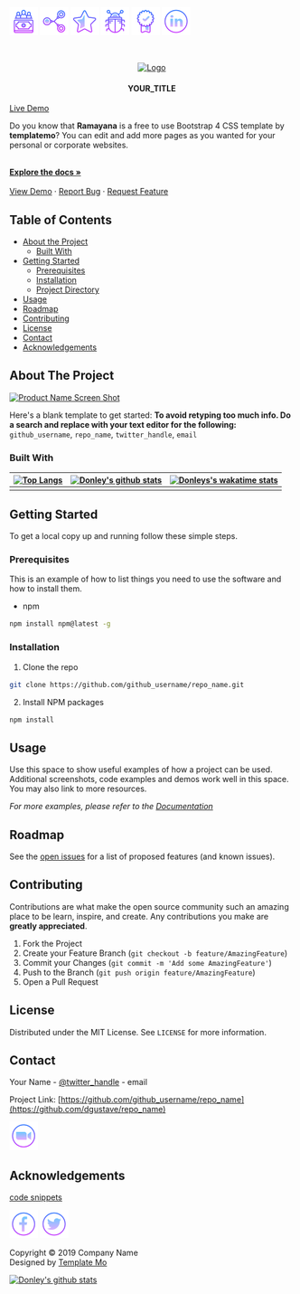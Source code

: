 <!--
*** Thanks for checking out this README Template. If you have a suggestion that would
*** make this better, please fork the repo and create a pull request or simply open
*** an issue with the tag "enhancement".
*** Thanks again! Now go create something AMAZING! :D
***
***
***
*** To avoid retyping too much info. Do a search and replace for the following:
*** github_username, repo_name, twitter_handle, email
-->




<!-- PROJECT SHIELDS -->
<!--
*** I'm using markdown "reference style" links for readability.
*** Reference links are enclosed in brackets [ ] instead of parentheses ( ).
*** See the bottom of this document for the declaration of the reference variables
*** for contributors-url, forks-url, etc. This is an optional, concise syntax you may use.
*** https://www.markdownguide.org/basic-syntax/#reference-style-links
-->

[![Contributors][contributors-shield]][contributors-url]
[![Forks][forks-shield]][forks-url]
[![Stargazers][stars-shield]][stars-url]
[![Issues][issues-shield]][issues-url]
[![MIT License][license-shield]][license-url]
[![LinkedIn][linkedin-shield]][linkedin-url]


  <!-- PROJECT LOGO -->
  <br />
  <p align="center">
  <a href="https://github.com/github_username/repo_name">
    <img src="images/logo.png" alt="Logo" width="80" height="80">
  </a>

  <h4 align="center">YOUR_TITLE</h4>
    <div class="primary-button">
      <a href="#" class="button big">Live Demo</a>
    </div>

  <p align="center">
    <p>Do you know that <strong>Ramayana</strong> is a free to use Bootstrap 4 CSS template by <strong>templatemo</strong>? You can edit and add more pages as you wanted for your personal or corporate websites.</p>
    <br />
    <a href="https://github.com/github_username/repo_name"><strong>Explore the docs »</strong></a>
    <br />
    <br />
    <a href="https://github.com/github_username/repo_name">View Demo</a>
    ·
    <a href="https://github.com/github_username/repo_name/issues">Report Bug</a>
    ·
    <a href="https://github.com/github_username/repo_name/issues">Request Feature</a>
  </p>
  </p>

<!-- MARKDOWN LINKS & ICONS -->
<!-- https://www.markdownguide.org/basic-syntax/#reference-style-links -->
[contributors-shield]: icons/contributors.png
[contributors-url]: https://github.com/othneildrew/Best-README-Template/graphs/contributors
[forks-shield]: icons/fork.png
[forks-url]: https://github.com/othneildrew/Best-README-Template/network/members
[stars-shield]: icons/half_star.png
[stars-url]: https://github.com/othneildrew/Best-README-Template/stargazers
[issues-shield]: icons/bug.png
[issues-url]: https://github.com/othneildrew/Best-README-Template/issues
[license-shield]: icons/certified.png 
[license-url]: https://github.com/othneildrew/Best-README-Template/blob/master/LICENSE.txt
[snippet-shield]: icons/articles.png
[linkedin-url]: https://www.linkedin.com/in/donleygustave/
[linkedin-shield]: icons/linkedin.png
[twitter-url]: https://twitter.com/
[twitter-shield]: icons/twitter.png
[facebook-url]: https://www.facebook.com/dgustave
[facebook-shield]: icons/facebook.png
[zoom-url]: https://us02web.zoom.us/j/87691398030?pwd=K1BoTkxLb09CbmpnY0xWcm0wODdaQT09
[zoom-shield]:  icons/zoom.png

<!-- MARKDOWN LINKS & IMAGES -->
[project-screenshot]: images/screenshot.png

<!-- TABLE OF CONTENTS -->
## Table of Contents
* [About the Project](#about-the-project)
  * [Built With](#built-with)
* [Getting Started](#getting-started)
  * [Prerequisites](#prerequisites)
  * [Installation](#installation)
  * [Project Directory](#file-structure)
* [Usage](#usage)
* [Roadmap](#roadmap)
* [Contributing](#contributing)
* [License](#license)
* [Contact](#contact)
* [Acknowledgements](#acknowledgements)


<!-- ABOUT THE PROJECT -->
## About The Project

[![Product Name Screen Shot][project-screenshot]](https://example.com)

Here's a blank template to get started:
**To avoid retyping too much info. Do a search and replace with your text editor for the following:**
`github_username`, `repo_name`, `twitter_handle`, `email`


### Built With
<!-- 
* []()
* []()
* []() -->


  | [![Top Langs](https://github-readme-stats.vercel.app/api/top-langs/?username=dgustave)](https://github.com/dgustave/github-readme-stats)         | [![Donley's github stats](https://github-readme-stats.vercel.app/api?username=dgustave)](https://github.com/dgustave/github-readme-stats)     |   [![Donleys's wakatime stats](https://github-readme-stats.vercel.app/api/wakatime?username=dgustave)](https://github.com/dgustave/github-readme-stats)
  | ---------------------------------------- | ---------------------------------------- | --------------------------------------| 
  |                                          |                                          |                                       |
        

<!-- GETTING STARTED -->
## Getting Started

To get a local copy up and running follow these simple steps.

### Prerequisites

This is an example of how to list things you need to use the software and how to install them.
* npm
```sh
npm install npm@latest -g
```

### Installation

1. Clone the repo
```sh
git clone https://github.com/github_username/repo_name.git
```
2. Install NPM packages
```sh
npm install
```

<!-- USAGE EXAMPLES -->
## Usage

Use this space to show useful examples of how a project can be used. Additional screenshots, code examples and demos work well in this space. You may also link to more resources.

_For more examples, please refer to the [Documentation](https://example.com)_



<!-- ROADMAP -->
## Roadmap

See the [open issues](https://github.com/github_username/repo_name/issues) for a list of proposed features (and known issues).



<!-- CONTRIBUTING -->
## Contributing

Contributions are what make the open source community such an amazing place to be learn, inspire, and create. Any contributions you make are **greatly appreciated**.

1. Fork the Project
2. Create your Feature Branch (`git checkout -b feature/AmazingFeature`)
3. Commit your Changes (`git commit -m 'Add some AmazingFeature'`)
4. Push to the Branch (`git push origin feature/AmazingFeature`)
5. Open a Pull Request



<!-- LICENSE -->
## License

Distributed under the MIT License. See `LICENSE` for more information.



<!-- CONTACT -->
## Contact

Your Name - [@twitter_handle](https://twitter.com/twitter_handle) - email

Project Link: [https://github.com/github_username/repo_name](https://github.com/dgustave/repo_name)

[![Zoom][zoom-shield]][zoom-url]



<!-- ACKNOWLEDGEMENTS -->
## Acknowledgements
[code snippets][snippet-shield] 




[![Facebook][facebook-shield]][facebook-url]
[![Twitter][twitter-shield]][twitter-url]

<!-- Footer -->
<footer id="footer">
<p class="copyright">Copyright &copy; 2019 Company Name
<br>Designed by <a rel="nofollow" href="https://www.facebook.com/templatemo">Template Mo</a></p>
</footer>

[![Donley's github stats](https://github-readme-stats.vercel.app/api?username=dgustave)](https://github.com/dgustave/github-readme-stats)